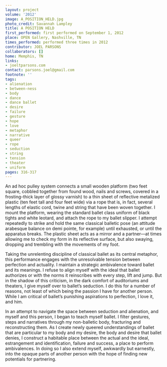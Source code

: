 ```yaml
---
layout: project
volume: '2012'
image: A_POSITION_HELD.jpg
photo_credit: Savannah Lampley
title: A POSITION HELD
first_performed: first performed on September 1, 2012
place: OPEN Gallery, Nashville, TN
times_performed: performed three times in 2012
contributor: JOEL PARSONS
collaborators: []
home: Memphis, TN
links:
- joeltparsons.com
contact: parsons.joel@gmail.com
footnote: ''
tags:
- alienation
- between-ness
- body
- dance
- dance ballet
- desire
- failure
- gesture
- hope
- love
- metaphor
- narrative
- queer
- rope
- seduction
- string
- tension
- theater
- uniform
pages: 316-317
---
```


An ad hoc pulley system connects a small wooden platform (two feet square, cobbled together from found wood, nails and screws, covered in a frosting-thick layer of glossy varnish) to a thin sheet of reflective metalized plastic (ten feet tall and four feet wide) via a rope that is, in fact, several lengths of elastic cord, twine and string that have been woven together. I mount the platform, wearing the standard ballet class uniform of black tights and white leotard, and attach the rope to my ballet slipper. I attempt repeatedly to strike and hold the same classical balletic pose (an attitude arabesque balance on demi pointe, for example) until exhausted, or until the apparatus breaks. The plastic sheet acts as a mirror and a partner—at times allowing me to check my form in its reflective surface, but also swaying, dropping and trembling with the movements of my foot.

Taking the unrelenting discipline of classical ballet as its central metaphor, this performance engages with the unresolvable tension between perfection and actuality. I maintain a strategic ambivalence toward ballet and its meanings. I refuse to align myself with the ideal that ballet authorizes or with the norms it reinscribes with every step, lift and jump. But in the shadow of this criticism, in the dark comfort of auditoriums and theaters, I give myself over to ballet’s seduction. I do this for a number of reasons, not least of which being the passion I have for another person. While I am critical of ballet’s punishing aspirations to perfection, I love it, and him.

In an attempt to navigate the space between seduction and alienation, and myself and this person, I began to teach myself ballet. I filter gestures, steps and narratives through my non-balletic body, fracturing and reconstructing them. As I create newly queered understandings of ballet that are particular to my body and my desire, the body and desire that ballet denies, I construct a habitable place between the actual and the ideal, estrangement and identification, failure and success, a place to perform ambivalences. In doing so I also extend myself, awkwardly but earnestly, into the opaque parts of another person with the hope of finding new potentials for partnering.
